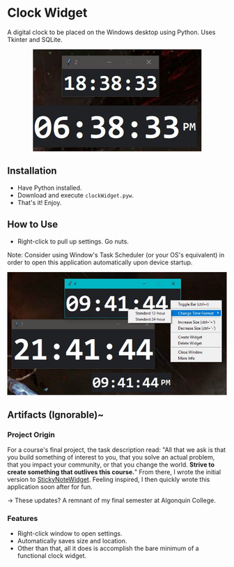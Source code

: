 # Clock Widget
A digital clock to be placed on the Windows desktop using Python. Uses Tkinter and SQLite.

<p align="center">
  <img src="images/initialExample.JPG" alt="Example of Clock Widget in action">
</p>

## Installation
- Have Python installed.
- Download and execute `clockWidget.pyw`.
- That's it! Enjoy.

## How to Use
- Right-click to pull up settings. Go nuts.

Note: Consider using Window's Task Scheduler (or your OS's equivalent) in order to open this application automatically upon device startup.

<p align="center">
  <img src="images/rightClickMenuExample.JPG" alt="Example of rightClick menu">
</p>



## Artifacts (Ignorable)~
### Project Origin
For a course's final project, the task description read: "All that we ask is that you build something of interest to you, that you solve an actual problem, that you impact your community, or that you change the world. **Strive to create something that outlives this course.**" From there, I wrote the initial version to [StickyNoteWidget](https://github.com/danbsolo/StickyNoteWidget). Feeling inspired, I then quickly wrote this application soon after for fun.

-> These updates? A remnant of my final semester at Algonquin College.

### Features
- Right-click window to open settings.
- Automatically saves size and location.
- Other than that, all it does is accomplish the bare minimum of a functional clock widget.